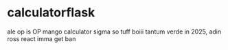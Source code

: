 # calculatorflask
ale op is OP mango calculator sigma so tuff boiii tantum verde in 2025, adin ross react imma get ban
